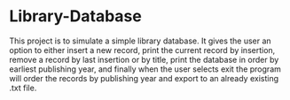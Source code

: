 # Library-Database

This project is to simulate a simple library database. It gives the user an option to either insert a new record, print the current record by insertion, remove a record by last insertion or by title, print the database in order by earliest publishing year, and finally when the user selects exit the program will order the records by publishing year and export to an already existing .txt file.
